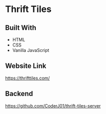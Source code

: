 # Thrift Tiles

## Built With
 * HTML
 * CSS
 * Vanilla JavaScript 

## Website Link
https://thrifttiles.com/

## Backend
https://github.com/CoderJ01/thrift-tiles-server